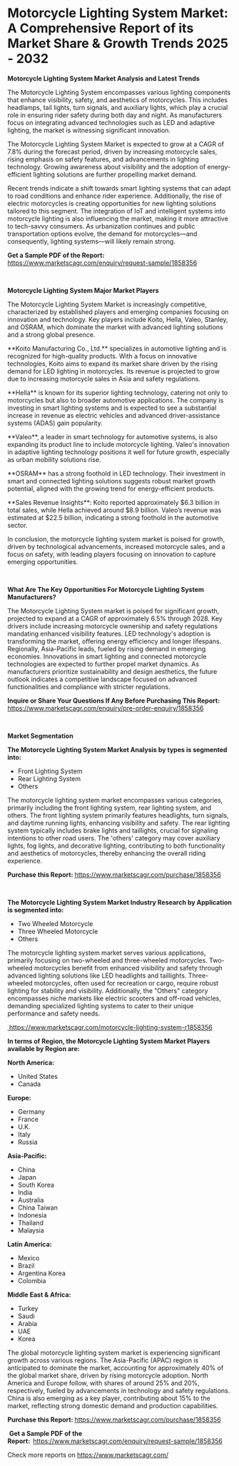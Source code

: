 <p><h1>Motorcycle Lighting System Market: A Comprehensive Report of its Market Share & Growth Trends 2025 - 2032</h1></p><p><strong>Motorcycle Lighting System Market Analysis and Latest Trends</strong></p>
<p><p>The Motorcycle Lighting System encompasses various lighting components that enhance visibility, safety, and aesthetics of motorcycles. This includes headlamps, tail lights, turn signals, and auxiliary lights, which play a crucial role in ensuring rider safety during both day and night. As manufacturers focus on integrating advanced technologies such as LED and adaptive lighting, the market is witnessing significant innovation.</p><p>The Motorcycle Lighting System Market is expected to grow at a CAGR of 7.8% during the forecast period, driven by increasing motorcycle sales, rising emphasis on safety features, and advancements in lighting technology. Growing awareness about visibility and the adoption of energy-efficient lighting solutions are further propelling market demand. </p><p>Recent trends indicate a shift towards smart lighting systems that can adapt to road conditions and enhance rider experience. Additionally, the rise of electric motorcycles is creating opportunities for new lighting solutions tailored to this segment. The integration of IoT and intelligent systems into motorcycle lighting is also influencing the market, making it more attractive to tech-savvy consumers. As urbanization continues and public transportation options evolve, the demand for motorcycles—and consequently, lighting systems—will likely remain strong.</p></p>
<p><strong>Get a Sample PDF of the Report:&nbsp;</strong> <a href="https://www.marketscagr.com/enquiry/request-sample/1858356?utm_campaign=3217&utm_medium=2&utm_source=Github&utm_content=ia&utm_term=30032025&utm_id=motorcycle-lighting-system">https://www.marketscagr.com/enquiry/request-sample/1858356</a></p>
<p>&nbsp;</p>
<p><strong>Motorcycle Lighting System Major Market Players</strong></p>
<p><p>The Motorcycle Lighting System Market is increasingly competitive, characterized by established players and emerging companies focusing on innovation and technology. Key players include Koito, Hella, Valeo, Stanley, and OSRAM, which dominate the market with advanced lighting solutions and a strong global presence.</p><p>**Koito Manufacturing Co., Ltd.** specializes in automotive lighting and is recognized for high-quality products. With a focus on innovative technologies, Koito aims to expand its market share driven by the rising demand for LED lighting in motorcycles. Its revenue is projected to grow due to increasing motorcycle sales in Asia and safety regulations.</p><p>**Hella** is known for its superior lighting technology, catering not only to motorcycles but also to broader automotive applications. The company is investing in smart lighting systems and is expected to see a substantial increase in revenue as electric vehicles and advanced driver-assistance systems (ADAS) gain popularity.</p><p>**Valeo**, a leader in smart technology for automotive systems, is also expanding its product line to include motorcycle lighting. Valeo's innovation in adaptive lighting technology positions it well for future growth, especially as urban mobility solutions rise.</p><p>**OSRAM** has a strong foothold in LED technology. Their investment in smart and connected lighting solutions suggests robust market growth potential, aligned with the growing trend for energy-efficient products.</p><p>**Sales Revenue Insights**: Koito reported approximately $6.3 billion in total sales, while Hella achieved around $8.9 billion. Valeo’s revenue was estimated at $22.5 billion, indicating a strong foothold in the automotive sector.</p><p>In conclusion, the motorcycle lighting system market is poised for growth, driven by technological advancements, increased motorcycle sales, and a focus on safety, with leading players focusing on innovation to capture emerging opportunities.</p></p>
<p>&nbsp;</p>
<p><strong>What Are The Key Opportunities For Motorcycle Lighting System Manufacturers?</strong></p>
<p><p>The Motorcycle Lighting System market is poised for significant growth, projected to expand at a CAGR of approximately 6.5% through 2028. Key drivers include increasing motorcycle ownership and safety regulations mandating enhanced visibility features. LED technology's adoption is transforming the market, offering energy efficiency and longer lifespans. Regionally, Asia-Pacific leads, fueled by rising demand in emerging economies. Innovations in smart lighting and connected motorcycle technologies are expected to further propel market dynamics. As manufacturers prioritize sustainability and design aesthetics, the future outlook indicates a competitive landscape focused on advanced functionalities and compliance with stricter regulations.</p></p>
<p><strong>Inquire or Share Your Questions If Any Before Purchasing This Report:</strong> <a href="https://www.marketscagr.com/enquiry/pre-order-enquiry/1858356?utm_campaign=3217&utm_medium=2&utm_source=Github&utm_content=ia&utm_term=30032025&utm_id=motorcycle-lighting-system">https://www.marketscagr.com/enquiry/pre-order-enquiry/1858356</a></p>
<p>&nbsp;</p>
<p><strong>Market Segmentation</strong></p>
<p><strong>The Motorcycle Lighting System Market Analysis by types is segmented into:</strong></p>
<p><ul><li>Front Lighting System</li><li>Rear Lighting System</li><li>Others</li></ul></p>
<p><p>The motorcycle lighting system market encompasses various categories, primarily including the front lighting system, rear lighting system, and others. The front lighting system primarily features headlights, turn signals, and daytime running lights, enhancing visibility and safety. The rear lighting system typically includes brake lights and taillights, crucial for signaling intentions to other road users. The 'others' category may cover auxiliary lights, fog lights, and decorative lighting, contributing to both functionality and aesthetics of motorcycles, thereby enhancing the overall riding experience.</p></p>
<p><strong>Purchase this Report:&nbsp;</strong><a href="https://www.marketscagr.com/purchase/1858356?utm_campaign=3217&utm_medium=2&utm_source=Github&utm_content=ia&utm_term=30032025&utm_id=motorcycle-lighting-system">https://www.marketscagr.com/purchase/1858356</a></p>
<p>&nbsp;</p>
<p><strong>The Motorcycle Lighting System Market Industry Research by Application is segmented into:</strong></p>
<p><ul><li>Two Wheeled Motorcycle</li><li>Three Wheeled Motorcycle</li><li>Others</li></ul></p>
<p><p>The motorcycle lighting system market serves various applications, primarily focusing on two-wheeled and three-wheeled motorcycles. Two-wheeled motorcycles benefit from enhanced visibility and safety through advanced lighting solutions like LED headlights and taillights. Three-wheeled motorcycles, often used for recreation or cargo, require robust lighting for stability and visibility. Additionally, the "Others" category encompasses niche markets like electric scooters and off-road vehicles, demanding specialized lighting systems to cater to their unique performance and safety needs.</p></p>
<p><a href="https://www.marketscagr.com/motorcycle-lighting-system-r1858356?utm_campaign=3217&utm_medium=2&utm_source=Github&utm_content=ia&utm_term=30032025&utm_id=motorcycle-lighting-system">&nbsp;https://www.marketscagr.com/motorcycle-lighting-system-r1858356</a></p>
<p><strong>In terms of Region, the Motorcycle Lighting System Market Players available by Region are:</strong></p>
<p>
    <p> <strong> North America: </strong>
        <ul>
            <li>United States</li>
            <li>Canada</li>
        </ul>
        </p> 
    <p> <strong> Europe: </strong>
        <ul>
            <li>Germany</li>
            <li>France</li>
            <li>U.K.</li>
            <li>Italy</li>
            <li>Russia</li>
        </ul>
        </p> 
    <p> <strong> Asia-Pacific: </strong>
        <ul>
            <li>China</li>
            <li>Japan</li>
            <li>South Korea</li>
            <li>India</li>
            <li>Australia</li>
            <li>China Taiwan</li>
            <li>Indonesia</li>
            <li>Thailand</li>
            <li>Malaysia</li>
        </ul>
        </p> 
    <p> <strong> Latin America: </strong>
        <ul>
            <li>Mexico</li>
            <li>Brazil</li>
            <li>Argentina Korea</li>
            <li>Colombia</li>
        </ul>
        </p> 
    <p> <strong> Middle East & Africa: </strong>
        <ul>
            <li>Turkey</li>
            <li>Saudi</li>
            <li>Arabia</li>
            <li>UAE</li>
            <li>Korea</li>
        </ul>
    </p>
    </p>
<p><p>The global motorcycle lighting system market is experiencing significant growth across various regions. The Asia-Pacific (APAC) region is anticipated to dominate the market, accounting for approximately 40% of the global market share, driven by rising motorcycle adoption. North America and Europe follow, with shares of around 25% and 20%, respectively, fueled by advancements in technology and safety regulations. China is also emerging as a key player, contributing about 15% to the market, reflecting strong domestic demand and production capabilities.</p></p>
<p><strong>Purchase this Report: </strong><a href="https://www.marketscagr.com/purchase/1858356?utm_campaign=3217&utm_medium=2&utm_source=Github&utm_content=ia&utm_term=30032025&utm_id=motorcycle-lighting-system">https://www.marketscagr.com/purchase/1858356</a></p>
<p>&nbsp;<strong>Get a Sample PDF of the Report:&nbsp;&nbsp;</strong><a href="https://www.marketscagr.com/enquiry/request-sample/1858356?utm_campaign=3217&utm_medium=2&utm_source=Github&utm_content=ia&utm_term=30032025&utm_id=motorcycle-lighting-system">https://www.marketscagr.com/enquiry/request-sample/1858356</a></p>
<p><strong></strong></p>
<p>Check more reports on <a href="https://www.marketscagr.com/?utm_campaign=3217&utm_medium=2&utm_source=Github&utm_content=ia&utm_term=30032025&utm_id=motorcycle-lighting-system">https://www.marketscagr.com/</a></p>